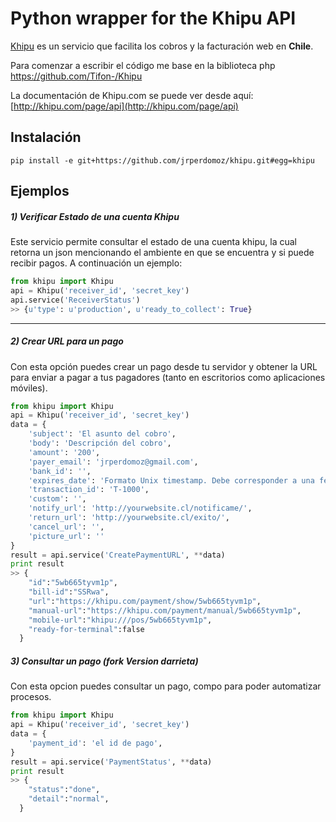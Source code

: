 # Python wrapper for the Khipu API

[Khipu](https://khipu.com/home) es un servicio que facilita los cobros y la facturación web en **Chile**.

Para comenzar a escribir el código me base en la biblioteca php https://github.com/Tifon-/Khipu

La documentación de Khipu.com se puede ver desde aquí: [http://khipu.com/page/api](http://khipu.com/page/api)

## Instalación
```shell
pip install -e git+https://github.com/jrperdomoz/khipu.git#egg=khipu
```

## Ejemplos

##### 1) Verificar Estado de una cuenta Khipu

Este servicio permite consultar el estado de una cuenta khipu, la cual retorna
un json mencionando el ambiente en que se encuentra y si puede recibir pagos.
A continuación un ejemplo:

```python
from khipu import Khipu
api = Khipu('receiver_id', 'secret_key')
api.service('ReceiverStatus')
>> {u'type': u'production', u'ready_to_collect': True}
```
---

##### 2) Crear URL para un pago
Con esta opción puedes crear un pago desde tu servidor y obtener la URL para enviar a pagar a tus pagadores (tanto en escritorios como aplicaciones móviles).

```python
from khipu import Khipu
api = Khipu('receiver_id', 'secret_key')
data = {
    'subject': 'El asunto del cobro',
    'body': 'Descripción del cobro',
    'amount': '200',
    'payer_email': 'jrperdomoz@gmail.com',
    'bank_id': '',
    'expires_date': 'Formato Unix timestamp. Debe corresponder a una fecha en el futuro.',
    'transaction_id': 'T-1000',
    'custom': '',
    'notify_url': 'http://yourwebsite.cl/notificame/',
    'return_url': 'http://yourwebsite.cl/exito/',
    'cancel_url': '',
    'picture_url': ''
}
result = api.service('CreatePaymentURL', **data)
print result
>> {
    "id":"5wb665tyvm1p",
    "bill-id":"SSRwa",
    "url":"https://khipu.com/payment/show/5wb665tyvm1p",
    "manual-url":"https://khipu.com/payment/manual/5wb665tyvm1p",
    "mobile-url":"khipu:///pos/5wb665tyvm1p",
    "ready-for-terminal":false
  }
```

##### 3) Consultar un pago (fork Version darrieta)
Con esta opcion puedes consultar un pago, compo para poder automatizar procesos.

```python
from khipu import Khipu
api = Khipu('receiver_id', 'secret_key')
data = {
    'payment_id': 'el id de pago',
}
result = api.service('PaymentStatus', **data)
print result
>> {
    "status":"done",
    "detail":"normal",
  }
```



